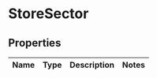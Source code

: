 
# StoreSector

## Properties
Name | Type | Description | Notes
------------ | ------------- | ------------- | -------------



